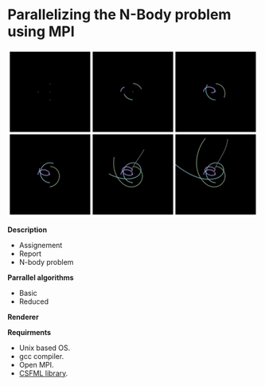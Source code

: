 # Parallelizing the N-Body problem using MPI

![alt text](https://github.com/dma-neves/nbody_problem_mpi/blob/main/other/render_grid.jpg)

**Description**
  - Assignement
  - Report
  - N-body problem

**Parrallel algorithms**
  - Basic
  - Reduced

**Renderer**

**Requirments**
  - Unix based OS.
  - gcc compiler.
  - Open MPI.
  - [CSFML library](https://www.sfml-dev.org/download/csfml/).
